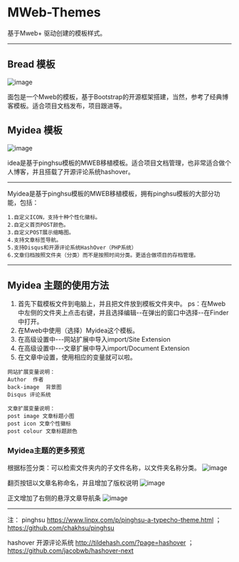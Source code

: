 # MWeb-Themes
基于Mweb+ 驱动创建的模板样式。

---
## Bread 模板
![image](https://github.com/ideacco/MWeb-Themes/blob/master/document/bread2.png)

面包是一个Mweb的模板，基于Bootstrap的开源框架搭建，当然，参考了经典博客模板。适合项目文档发布，项目跟进等。


## Myidea 模板
![image](https://github.com/ideacco/MWeb-Themes/blob/master/document/myidea.jpg)

idea是基于pinghsu模板的MWEB移植模板。适合项目文档管理，也非常适合做个人博客，并且搭载了开源评论系统hashover。

---

Myidea是基于pinghsu模板的MWEB移植模板，拥有pinghsu模板的大部分功能，包括：

```
1.自定义ICON，支持十种个性化徽标。
2.自定义首页POST颜色。
3.自定义POST展示缩略图。
4.支持文章标签导航。
5.支持Disqus和开源评论系统HashOver（PHP系统）
6.文章归档按照文件夹（分类）而不是按照时间分类。更适合做项目的存档管理。
```


---
## Myidea 主题的使用方法

1. 首先下载模板文件到电脑上，并且把文件放到模板文件夹中。
ps：在Mweb中左侧的文件夹上点击右键，并且选择编辑--在弹出的窗口中选择--在Finder中打开。
2. 在Mweb中使用（选择）Myidea这个模板。
3. 在高级设置中---网站扩展中导入import/Site Extension
4. 在高级设置中---文章扩展中导入import/Document Extension
5. 在文章中设置，使用相应的变量就可以啦。

```
网站扩展变量说明：
Author  作者
back-image  背景图
Disqus 评论系统

文章扩展变量说明：
post image 文章标题小图
post icon 文章个性徽标
post colour 文章标题颜色
```

### Myidea主题的更多预览
根据标签分类：可以检索文件夹内的子文件名称，以文件夹名称分类。
![image](https://github.com/ideacco/MWeb-Themes/blob/master/document/myidea2.png)

翻页按钮以文章名称命名，并且增加了版权说明
![image](https://github.com/ideacco/MWeb-Themes/blob/master/document/myidea3.png)

正文增加了右侧的悬浮文章导航条
![image](https://github.com/ideacco/MWeb-Themes/blob/master/document/myidea4.png)


---
注：
pinghsu https://www.linpx.com/p/pinghsu-a-typecho-theme.html ；https://github.com/chakhsu/pinghsu

hashover 开源评论系统 http://tildehash.com/?page=hashover ；https://github.com/jacobwb/hashover-next
